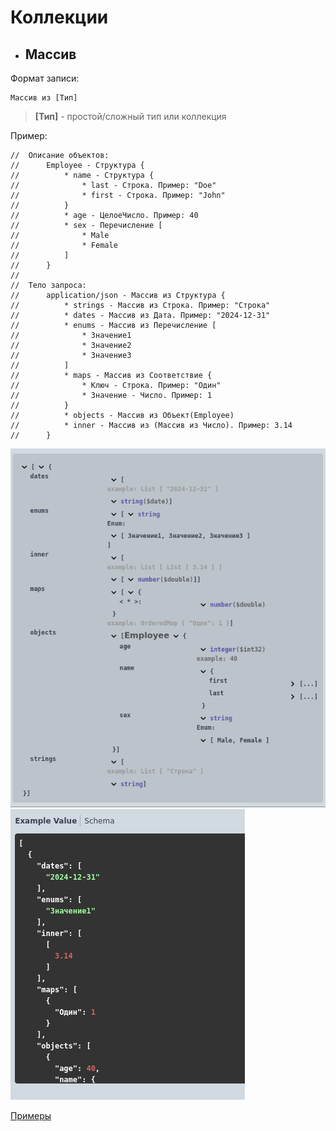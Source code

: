 # Коллекции

- ## Массив 

Формат записи:

```
Массив из [Тип]
```

> **[Тип]** - простой/сложный тип или коллекция

Пример:
```bsl
//	Описание объектов:
//		Employee - Структура {
//			* name - Структура {
//				* last - Строка. Пример: "Doe"
//				* first - Строка. Пример: "John"
//			}
//			* age - ЦелоеЧисло. Пример: 40
//			* sex - Перечисление [
//				* Male
//				* Female
//			]
//		}
//
//	Тело запроса:
//		application/json - Массив из Структура {
//			* strings - Массив из Строка. Пример: "Строка"
//			* dates - Массив из Дата. Пример: "2024-12-31"
//			* enums - Массив из Перечисление [
//				* Значение1
//				* Значение2
//				* Значение3
//			]
//			* maps - Массив из Соответствие {
//				* Ключ - Строка. Пример: "Один"
//				* Значение - Число. Пример: 1
//			}
//			* objects - Массив из Объект(Employee)
//			* inner - Массив из (Массив из Число). Пример: 3.14
//		}
```

![array_schema](../images/array_schema.png)  ![array_example](../images/array_example.png)

[Примеры](../../../examples/EDT/src/HTTPServices/Types/Module.bsl)